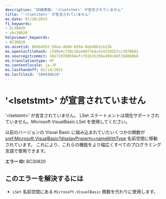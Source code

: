 ```yaml
---
description: "詳細情報: '<lsetstmt>' が宣言されていません"
title: "'<lsetstmt>' が宣言されていません"
ms.date: 07/20/2015
f1_keywords:
- bc30820
- vbc30820
helpviewer_keywords:
- BC30820
ms.assetid: 8666dd52-58ea-4b84-b59a-8ebd8b2cb23b
ms.openlocfilehash: c399e4c730c16a44077edc414f29557cc39f0b81
ms.sourcegitcommit: 10e719780594efc781b15295e499c66f316068b8
ms.translationtype: HT
ms.contentlocale: ja-JP
ms.lasthandoff: 02/14/2021
ms.locfileid: "100436618"
---
```

# <a name="lsetstmt-is-not-declared"></a>'\<lsetstmt>' が宣言されていません

'\<lsetstmt>' が宣言されていません。 LSet ステートメントは現在サポートされていません。Microsoft.VisualBasic.LSet を使用してください。  
  
 以前のバージョンの Visual Basic に組み込まれていたいくつかの関数が <xref:Microsoft.VisualBasic?displayProperty=nameWithType> 名前空間に移動されています。 これにより、これらの機能をより幅広くすべてのプログラミング言語で使用できます。  
  
 **エラー ID:** BC30820  
  
## <a name="to-correct-this-error"></a>このエラーを解決するには  
  
- `LSet` 名前空間にある `Microsoft.VisualBasic` 関数を代わりに使用します。  
